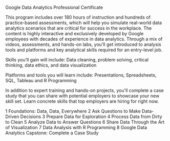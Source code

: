 Google Data Analytics Professional Certificate

This program includes over 180 hours of instruction and hundreds of practice-based assessments, which will help you simulate real-world data analytics scenarios that are critical for success in the workplace. The content is highly interactive and exclusively developed by Google employees with decades of experience in data analytics. Through a mix of videos, assessments, and hands-on labs, you’ll get introduced to analysis tools and platforms and key analytical skills required for an entry-level job.

Skills you’ll gain will include: Data cleaning, problem solving, critical thinking, data ethics, and data visualization

Platforms and tools you will learn include: Presentations, Spreadsheets, SQL, Tableau and R Programming

In addition to expert training and hands-on projects, you'll complete a case study that you can share with potential employers to showcase your new skill set. Learn concrete skills that top employers are hiring for right now.

1 Foundations: Data, Data, Everywhere
2 Ask Questions to Make Data-Driven Decisions
3 Prepare Data for Exploration
4 Process Data from Dirty to Clean
5 Analyze Data to Answer Questions
6 Share Data Through the Art of Visualization
7 Data Analysis with R Programming
8 Google Data Analytics Capstone: Complete a Case Study

